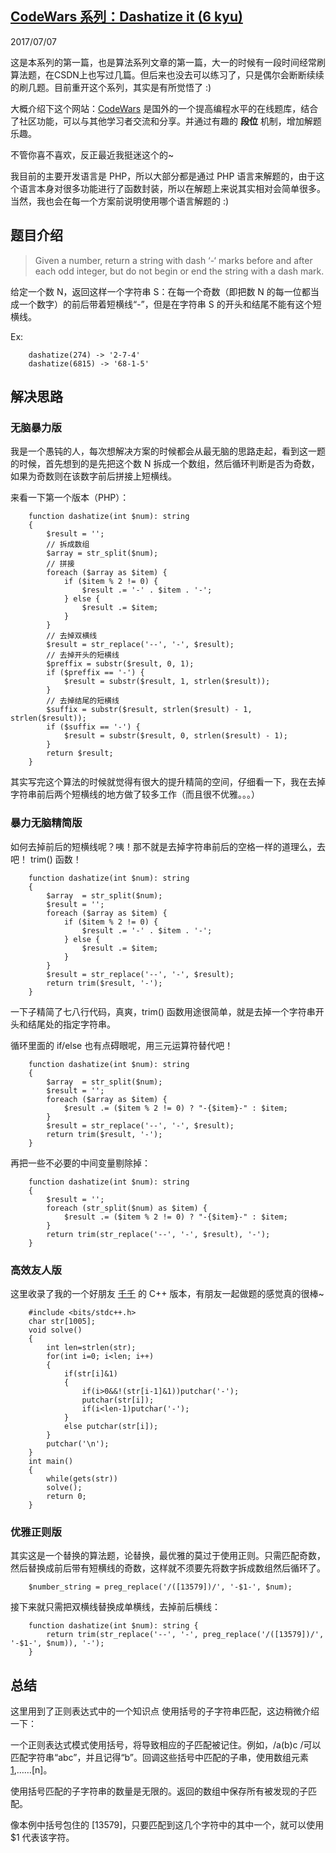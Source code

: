 ## [CodeWars 系列：Dashatize it (6 kyu)](https://blog.stephencode.com/p/codewars_dashatize_it.html) 

2017/07/07 

这是本系列的第一篇，也是算法系列文章的第一篇，大一的时候有一段时间经常刷算法题，在CSDN上也写过几篇。但后来也没去可以练习了，只是偶尔会断断续续的刷几题。目前重开这个系列，其实是有所觉悟了 :)

大概介绍下这个网站：[CodeWars][0] 是国外的一个提高编程水平的在线题库，结合了社区功能，可以与其他学习者交流和分享。并通过有趣的 **段位** 机制，增加解题乐趣。

不管你喜不喜欢，反正最近我挺迷这个的~

我目前的主要开发语言是 PHP，所以大部分都是通过 PHP 语言来解题的，由于这个语言本身对很多功能进行了函数封装，所以在解题上来说其实相对会简单很多。当然，我也会在每一个方案前说明使用哪个语言解题的 :)

## 题目介绍

> Given a number, return a string with dash ‘-‘ marks before and after each odd integer, but do not begin or end the string with a dash mark.

给定一个数 N，返回这样一个字符串 S：在每一个奇数（即把数 N 的每一位都当成一个数字）的前后带着短横线“-”，但是在字符串 S 的开头和结尾不能有这个短横线。

Ex:

```
    dashatize(274) -> '2-7-4'
    dashatize(6815) -> '68-1-5'
```

## 解决思路

### 无脑暴力版

我是一个愚钝的人，每次想解决方案的时候都会从最无脑的思路走起，看到这一题的时候，首先想到的是先把这个数 N 拆成一个数组，然后循环判断是否为奇数，如果为奇数则在该数字前后拼接上短横线。

来看一下第一个版本（PHP）：

```
    function dashatize(int $num): string
    {
        $result = '';
        // 拆成数组
        $array = str_split($num);
        // 拼接
        foreach ($array as $item) {
            if ($item % 2 != 0) {
                $result .= '-' . $item . '-';
            } else {
                $result .= $item;
            }
        }
        // 去掉双横线
        $result = str_replace('--', '-', $result);
        // 去掉开头的短横线
        $preffix = substr($result, 0, 1);
        if ($preffix == '-') {
            $result = substr($result, 1, strlen($result));
        }
        // 去掉结尾的短横线
        $suffix = substr($result, strlen($result) - 1, strlen($result));
        if ($suffix == '-') {
            $result = substr($result, 0, strlen($result) - 1);
        }
        return $result;
    }
```
其实写完这个算法的时候就觉得有很大的提升精简的空间，仔细看一下，我在去掉字符串前后两个短横线的地方做了较多工作（而且很不优雅。。。）

### 暴力无脑精简版

如何去掉前后的短横线呢？咦！那不就是去掉字符串前后的空格一样的道理么，去吧！ trim() 函数！

```
    function dashatize(int $num): string
    {
        $array  = str_split($num);
        $result = '';
        foreach ($array as $item) {
            if ($item % 2 != 0) {
                $result .= '-' . $item . '-';
            } else {
                $result .= $item;
            }
        }
        $result = str_replace('--', '-', $result);
        return trim($result, '-');
    }
```
一下子精简了七八行代码，真爽，trim() 函数用途很简单，就是去掉一个字符串开头和结尾处的指定字符串。

循环里面的 if/else 也有点碍眼呢，用三元运算符替代吧！

```
    function dashatize(int $num): string
    {
        $array  = str_split($num);
        $result = '';
        foreach ($array as $item) {
            $result .= ($item % 2 != 0) ? "-{$item}-" : $item;
        }
        $result = str_replace('--', '-', $result);
        return trim($result, '-');
    }
```

再把一些不必要的中间变量剔除掉：

```
    function dashatize(int $num): string
    {
        $result = '';
        foreach (str_split($num) as $item) {
            $result .= ($item % 2 != 0) ? "-{$item}-" : $item;
        }
        return trim(str_replace('--', '-', $result), '-');
    }
```
### 高效友人版

这里收录了我的一个好朋友 [千千][1] 的 C++ 版本，有朋友一起做题的感觉真的很棒~

```
    #include <bits/stdc++.h>
    char str[1005];
    void solve()
    {
        int len=strlen(str);
        for(int i=0; i<len; i++)
        {
            if(str[i]&1)
            {
                if(i>0&&!(str[i-1]&1))putchar('-');
                putchar(str[i]);
                if(i<len-1)putchar('-');
            }
            else putchar(str[i]);
        }
        putchar('\n');
    }
    int main()
    {
        while(gets(str))
        solve();
        return 0;
    }
```
### 优雅正则版

其实这是一个替换的算法题，论替换，最优雅的莫过于使用正则。只需匹配奇数，然后替换成前后带有短横线的奇数，这样就不须要先将数字拆成数组然后循环了。

```
    $number_string = preg_replace('/([13579])/', '-$1-', $num);
```
接下来就只需把双横线替换成单横线，去掉前后横线：

```
    function dashatize(int $num): string {
        return trim(str_replace('--', '-', preg_replace('/([13579])/', '-$1-', $num)), '-');
    }
```
## 总结

这里用到了正则表达式中的一个知识点 使用括号的子字符串匹配，这边稍微介绍一下：

一个正则表达式模式使用括号，将导致相应的子匹配被记住。例如，/a(b)c /可以匹配字符串“abc”，并且记得“b”。回调这些括号中匹配的子串，使用数组元素[1],……[n]。

使用括号匹配的子字符串的数量是无限的。返回的数组中保存所有被发现的子匹配。

像本例中括号包住的 [13579]，只要匹配到这几个字符中的其中一个，就可以使用 $1 代表该字符。

[0]: https://www.codewars.com
[1]: https://www.dreamwings.cn/